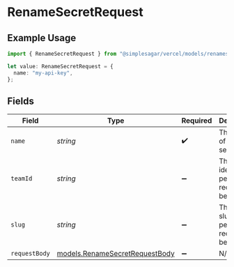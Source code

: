 # RenameSecretRequest

## Example Usage

```typescript
import { RenameSecretRequest } from "@simplesagar/vercel/models/renamesecretop.js";

let value: RenameSecretRequest = {
  name: "my-api-key",
};
```

## Fields

| Field                                                                  | Type                                                                   | Required                                                               | Description                                                            | Example                                                                |
| ---------------------------------------------------------------------- | ---------------------------------------------------------------------- | ---------------------------------------------------------------------- | ---------------------------------------------------------------------- | ---------------------------------------------------------------------- |
| `name`                                                                 | *string*                                                               | :heavy_check_mark:                                                     | The name of the secret.                                                | my-api-key                                                             |
| `teamId`                                                               | *string*                                                               | :heavy_minus_sign:                                                     | The Team identifier to perform the request on behalf of.               |                                                                        |
| `slug`                                                                 | *string*                                                               | :heavy_minus_sign:                                                     | The Team slug to perform the request on behalf of.                     |                                                                        |
| `requestBody`                                                          | [models.RenameSecretRequestBody](../models/renamesecretrequestbody.md) | :heavy_minus_sign:                                                     | N/A                                                                    |                                                                        |